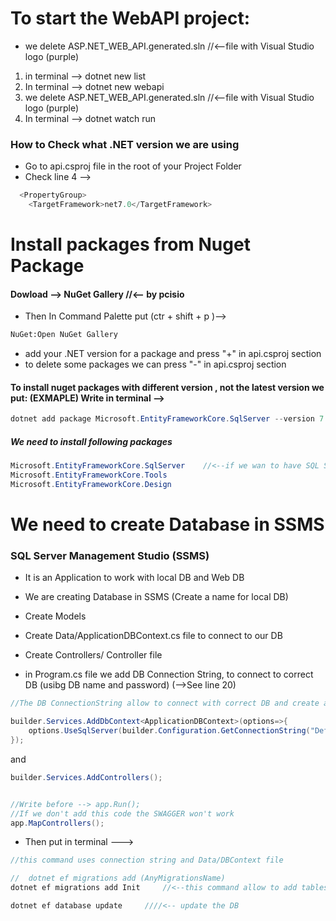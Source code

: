 # To start the WebAPI project:

- we delete ASP.NET_WEB_API.generated.sln //<--file with Visual Studio logo (purple)

1. in terminal --> dotnet new list
2. In terminal --> dotnet new webapi
3. we delete ASP.NET_WEB_API.generated.sln //<--file with Visual Studio logo (purple)
4. In terminal --> dotnet watch run

### How to Check what .NET version we are using

- Go to api.csproj file in the root of your Project Folder
- Check line 4 -->

```C#
  <PropertyGroup>
    <TargetFramework>net7.0</TargetFramework>
```

# Install packages from Nuget Package

#### Dowload --> NuGet Gallery //<-- by pcisio

- Then In Command Palette put (ctr + shift + p )-->

```bash
NuGet:Open NuGet Gallery
```

- add your .NET version for a package and press "+" in api.csproj section
- to delete some packages we can press "-" in api.csproj section

#### To install nuget packages with different version , not the latest version we put: (EXMAPLE) Write in terminal -->

```C#
dotnet add package Microsoft.EntityFrameworkCore.SqlServer --version 7.0
```

##### We need to install following packages

```C#
Microsoft.EntityFrameworkCore.SqlServer    //<--if we wan to have SQL Server in the B-End
Microsoft.EntityFrameworkCore.Tools
Microsoft.EntityFrameworkCore.Design
```

# We need to create Database in SSMS

### SQL Server Management Studio (SSMS)

- It is an Application to work with local DB and Web DB

- We are creating Database in SSMS (Create a name for local DB)
- Create Models
- Create Data/ApplicationDBContext.cs file to connect to our DB
- Create Controllers/ Controller file
- in Program.cs file we add DB Connection String, to connect to correct DB (usibg DB name and password) (-->See line 20)

```C#
//The DB ConnectionString allow to connect with correct DB and create all need tables and properties

builder.Services.AddDbContext<ApplicationDBContext>(options=>{
    options.UseSqlServer(builder.Configuration.GetConnectionString("DefaultConnection"));
});
```

and

```C#
builder.Services.AddControllers();


//Write before --> app.Run();
//If we don't add this code the SWAGGER won't work
app.MapControllers();
```

- Then put in terminal --->

```C#
//this command uses connection string and Data/DBContext file

//  dotnet ef migrations add (AnyMigrationsName)
dotnet ef migrations add Init     //<--this command allow to add tables and properties to the correct database, Create Migrations Folder in the our App

dotnet ef database update     ////<-- update the DB
```
